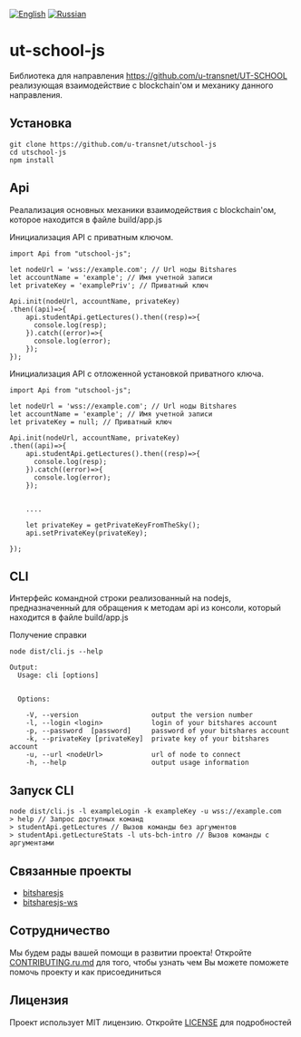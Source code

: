 [![English](https://thumb.ibb.co/jDrVkd/gb.png)](README.md) [![Russian](https://thumb.ibb.co/cjYMrJ/ru.png)](README.ru.md)    

# ut-school-js
Библиотека для направления https://github.com/u-transnet/UT-SCHOOL реализующая взаимодействие с blockchain'ом и механику данного направления.

## Установка

```
git clone https://github.com/u-transnet/utschool-js
cd utschool-js
npm install
```

## Api
Реалализация основных механики взаимодействия с blockchain'ом, которое находится в файле build/app.js

Инициализация API с приватным ключом.
```
import Api from "utschool-js";

let nodeUrl = 'wss://example.com'; // Url ноды Bitshares
let accountName = 'example'; // Имя учетной записи
let privateKey = 'examplePriv'; // Приватный ключ

Api.init(nodeUrl, accountName, privateKey)
.then((api)=>{
    api.studentApi.getLectures().then((resp)=>{
      console.log(resp);
    }).catch((error)=>{
      console.log(error);
    });
}); 

```


Инициализация API с отложенной установкой приватного ключа.
```
import Api from "utschool-js";

let nodeUrl = 'wss://example.com'; // Url ноды Bitshares
let accountName = 'example'; // Имя учетной записи
let privateKey = null; // Приватный ключ

Api.init(nodeUrl, accountName, privateKey)
.then((api)=>{
    api.studentApi.getLectures().then((resp)=>{
      console.log(resp);
    }).catch((error)=>{
      console.log(error);
    });


    ....

    let privateKey = getPrivateKeyFromTheSky();
    api.setPrivateKey(privateKey);
  
}); 

```

## CLI
Интерфейс командной строки реализованный на nodejs, предназначенный для обращения к методам api из консоли, который находится в файле build/app.js


Получение справки
```
node dist/cli.js --help

Output:
  Usage: cli [options]


  Options:

    -V, --version                  output the version number
    -l, --login <login>            login of your bitshares account
    -p, --password  [password]     password of your bitshares account
    -k, --privateKey [privateKey]  private key of your bitshares account
    -u, --url <nodeUrl>            url of node to connect
    -h, --help                     output usage information

```

## Запуск CLI
```
node dist/cli.js -l exampleLogin -k exampleKey -u wss://example.com
> help // Запрос доступных команд
> studentApi.getLectures // Вызов команды без аргументов
> studentApi.getLectureStats -l uts-bch-intro // Вызов команды с аргументами
```



## Связанные проекты
- [bitsharesjs](https://github.com/bitshares/bitsharesjs)
- [bitsharesjs-ws](https://github.com/bitshares/bitsharesjs-ws)

## Сотрудничество
Мы будем рады вашей помощи в развитии проекта! Откройте [CONTRIBUTING.ru.md](CONTRIBUTING.ru.md) для того, чтобы узнать чем Вы можете поможете помочь проекту и как присоединиться

## Лицензия
Проект использует MIT лицензию. Откройте [LICENSE](LICENSE) для подробностей
